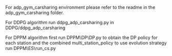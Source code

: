 For adp_gym_carsharing environment please refer to the readme in the adp_gym_carsharing folder.

For DDPG algorithm run ddpg_adp_carsharing.py in DDPG/ddpg_adp_carsharing

For DPPM algorithm first run DPPM\DP\DP.py to obtain the DP policy for each station and the combined multi_station_policy
to use evolution strategy run DPPM\ES\run_cs.py